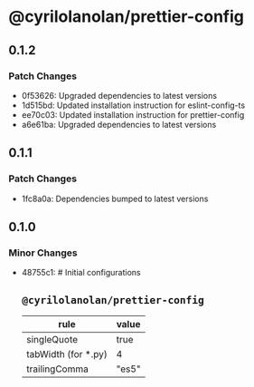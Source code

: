 # @cyrilolanolan/prettier-config

## 0.1.2

### Patch Changes

- 0f53626: Upgraded dependencies to latest versions
- 1d515bd: Updated installation instruction for eslint-config-ts
- ee70c03: Updated installation instruction for prettier-config
- a6e61ba: Upgraded dependencies to latest versions

## 0.1.1

### Patch Changes

- 1fc8a0a: Dependencies bumped to latest versions

## 0.1.0

### Minor Changes

- 48755c1: # Initial configurations

  ## `@cyrilolanolan/prettier-config`

  | rule                 | value |
  | -------------------- | ----- |
  | singleQuote          | true  |
  | tabWidth (for \*.py) | 4     |
  | trailingComma        | "es5" |
